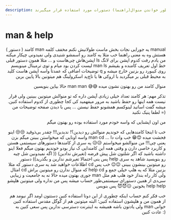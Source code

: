 ```yaml
---
description: این دستورات به منظور خواندن منوال(راهنما) دستورات مورد استفاده قرار میگیرند
---
```


# man & help

<p align="right">کامند ( دستور ) man یه جورایی نجات بخش ماست طولانیش نکنم مخفف کلمه manual هستش وه به معنی راهنما خب مثلا یه کامند رو اسمشو شنیدی ولی نمیدونی چیکار میکنه اپشن‌هاش چی‌هاست و ... مثلا همون دستور قبلی ls من یادم رفت کدوم اپشن برای لانگ لیست کردن بود میام و توی ترمینال مینویسم man ls خط اول تعریف کامنده و بقیشم توضیحات اضافی که عمدتا واسه اپشن هاست کلید q روی کیبورد رو بزنین خارج میشه و به محیط قبلی بر میگردید با اروکی ها یا تاچ‌پد اسکرولینگ هم میتونین بالا پایین برین</p>

<p align="right">حالا بیاین بنویسین man man 😅😅 منوال کامند من رو بهتون نشون میده</p>

<p align="right">تذکر مهم: هر کامند تعداد خیلی زیادی آپشن داره که تو منوالش میتونین ببینین ولی قرار نیست همه اینها رو حفظ باشید به مرور میفهمید کی کجا چطوری از کدوم استفاده کنین. میشه گفت اساتید لینوکسم همشونو حفظ نیستن ... پس با دیدن صفحه توضیحات من لطفا پنیک نکنید =)</p>

<p align="right">من اون اپشنایی که واسه خودم مورد استفاده بوده رو بهتون میگم</p>

<p align="right">خب تا اینجا کامند‌هایی که خوندیم منوالش رو دیدین؟! ندیدین!!! چقدر بی‌ذوقید 😒😒 اینو واسه اونایی که میخواستن ببینن میگم بزن man cd فحشت میده 😊😁 خب وات دا ... یعنی چی!!! من منوالشو میخواستم 😥😥 یه سری از کامند‌ها دستورهای سیستمی هستن و کاربرد خاصی دارن و وقتی همه این کامندایی ک نیاز بودو خوندیم بهتون میگم فعلا اینو داشته باشید که اگر شلتون شل پیش فرضه (تغیرش ندادین) (( اگه نمیدونین شل چیه پس ینی احتمالا تغیرشم ندارین و بگذرید)) دستور help رو بنویسید شاهد یه سری اطلاعات خواهید شد یه سری دستور که مثلا cd رو میتونین بینشون ببینی 😉😉 خب پس امثال cd که منوال ندارن رو میتونین براش help cd بزنین مثلا که یه هلپ خیلی جمع و جوری بهتون میده حالا نه به جامعیت و زیبایی man ولی کار راه بنداز خود هلپ هم مثل سی‌دی از همین دستورای سیستمی‌طور حساب میشه پس من نداره ولی میتونین هلپشو بخونین 😐😈😈 پس بنویس help help</p>

<p align="right">خب فکر کنم حساب اینکه چطوری از این دوتا استفاده کنین دستتون اومد اگر نیومد هم از همون من و هلپشون استفاده کنین؛ البته میتونین هم از گوگل مقدس استفاده کنین ولی یادتون باشه همیشه به اینترنت دسترسی ندارین پس سعی کنین به man خوانی عادت کنین :)</p>

